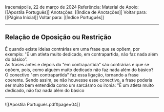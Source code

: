 Iracemápolis, 22 de março de 2024
Referência:
Material de Apoio: [[Apostila Português]]
Anotações: [[Índice de Anotações]]
Voltar para: [[Página Inicial]]
Voltar para: [[Índice Português]]
___________________
## Relação de Oposição ou Restrição
É quando existe ideias contrárias em uma frase que se opõem, por exemplo: "É um atleta muito dedicado, em contrapartida, não faz nada além do básico”.  
As frases antes e depois do "em contrapartida" são contrárias e que se opõem, pois, como alguém muito dedicado não faz nada além do básico?  
O conectivo "em contrapartida" faz essa ligação, tornando a frase coerente. Sendo assim, se não houvesse esse conectivo, a frase poderia ser muito bem entendida como um sarcásmo ou ironia: "É um atleta muito dedicado, não faz nada além do básico

___________________

![[Apostila Português.pdf#page=04]]
